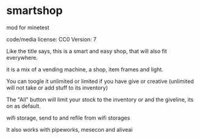 # smartshop
mod for minetest

code/media license: CC0
Version: 7

Like the title says, this is a smart and easy shop, that will also fit everywhere.

it is a mix of a vending machine, a shop, item frames and light.

You can toogle it unlimited or limited if you have give or creative
(unlimited will not take or add stuff to its inventory)

The "All" button will limit your stock to the inventory or and the giveline, its on as default.

wifi storage, send to and refile from wifi storages

It also works with pipeworks, mesecon and aliveai
